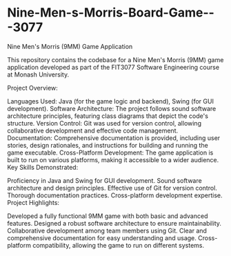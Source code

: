 # Nine-Men-s-Morris-Board-Game---3077


Nine Men's Morris (9MM) Game Application

This repository contains the codebase for a Nine Men's Morris (9MM) game application developed as part of the FIT3077 Software Engineering course at Monash University.

Project Overview:

Languages Used: Java (for the game logic and backend), Swing (for GUI development).
Software Architecture: The project follows sound software architecture principles, featuring class diagrams that depict the code's structure.
Version Control: Git was used for version control, allowing collaborative development and effective code management.
Documentation: Comprehensive documentation is provided, including user stories, design rationales, and instructions for building and running the game executable.
Cross-Platform Development: The game application is built to run on various platforms, making it accessible to a wider audience.
Key Skills Demonstrated:

Proficiency in Java and Swing for GUI development.
Sound software architecture and design principles.
Effective use of Git for version control.
Thorough documentation practices.
Cross-platform development expertise.
Project Highlights:

Developed a fully functional 9MM game with both basic and advanced features.
Designed a robust software architecture to ensure maintainability.
Collaborative development among team members using Git.
Clear and comprehensive documentation for easy understanding and usage.
Cross-platform compatibility, allowing the game to run on different systems.

